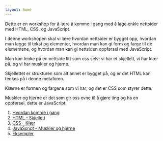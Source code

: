 ```yaml
---
layout: home
---
```


Dette er en workshop for å lære å komme i gang med å lage enkle nettsider med HTML, CSS, og JavaScript.

I denne workshopen skal vi lære hvordan nettsider er bygget opp, hvordan man legge til tekst og elementer, hvordan man kan gi form og farge til de elementene, og hvordan man kan gi nettsiden oppførsel med JavaScript.

Man kan tenke på en nettside litt som oss selv: vi har et skjellett, vi har klær på, og vi har muskler og hjerne.

Skjellettet er strukturen som alt annet er bygget på, og er det HTML kan tenkes på i denne metaforen.

Klærne er formen og fargene som vi har, og det er CSS som styrer dette.

Muskler og hjerne er det som gir oss evne til å gjøre ting og ha en oppførsel, dette er JavaScript.

1. [Hvordan komme i gang]({{site.baseurl}}/intro)
2. [HTML - Skjellett]({{site.baseurl}}/html)
3. [CSS - Klær]({{site.baseurl}}/css)
4. [JavaScript - Muskler og hjerne]({{site.baseurl}}/javascript)
5. [Eksempler]({{site.baseurl}}/eksempler)
